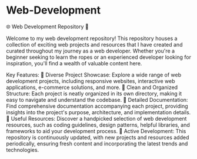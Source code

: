 # Web-Development
🌐 Web Development Repository 🚀

Welcome to my web development repository! This repository houses a collection of exciting web projects and resources that I have created and curated throughout my journey as a web developer. Whether you're a beginner seeking to learn the ropes or an experienced developer looking for inspiration, you'll find a wealth of valuable content here.

Key Features:
🔹 Diverse Project Showcase: Explore a wide range of web development projects, including responsive websites, interactive web applications, e-commerce solutions, and more.
🔹 Clean and Organized Structure: Each project is neatly organized in its own directory, making it easy to navigate and understand the codebase.
🔹 Detailed Documentation: Find comprehensive documentation accompanying each project, providing insights into the project's purpose, architecture, and implementation details.
🔹 Useful Resources: Discover a handpicked selection of web development resources, such as coding guidelines, design patterns, helpful libraries, and frameworks to aid your development process.
🔹 Active Development: This repository is continuously updated, with new projects and resources added periodically, ensuring fresh content and incorporating the latest trends and technologies.
